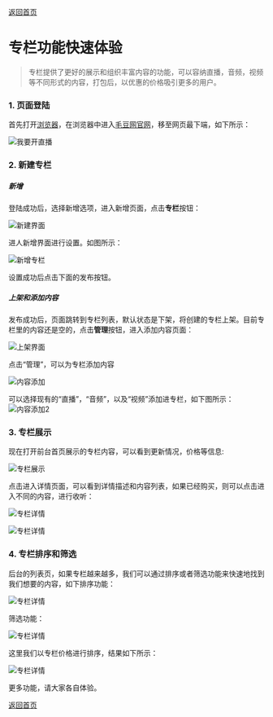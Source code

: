 [返回首页](../../README.md)

# 专栏功能快速体验

> 专栏提供了更好的展示和组织丰富内容的功能，可以容纳直播，音频，视频等不同形式的内容，打包后，以优惠的价格吸引更多的用户。

### 1. 页面登陆

首先打开[浏览器](http://www.google.cn/intl/zh-CN/chrome/browser/desktop/index.html)，在浏览器中进入[毛豆网官网](https://www.maodou.io)，移至网页最下端，如下所示：

![我要开直播](https://docssl.cdn.maodou.io/demo-howtobegin.png)

### 2. 新建专栏

##### 新增

登陆成功后，选择新增选项，进入新增页面，点击**专栏**按钮：

![新建界面](https://docssl.cdn.maodou.io/intro-column-1.png)

进人新增界面进行设置。如图所示：

![新增专栏](https://docssl.cdn.maodou.io/intro-column-2.png)

设置成功后点击下面的发布按钮。

##### 上架和添加内容

发布成功后，页面跳转到专栏列表，默认状态是下架，将创建的专栏上架。目前专栏里的内容还是空的，点击**管理**按钮，进入添加内容页面：

![上架界面](https://docssl.cdn.maodou.io/intro-column-3.png)

点击“管理”，可以为专栏添加内容

![内容添加](https://docssl.cdn.maodou.io/intro-column-4.png)

可以选择现有的“直播”，“音频”，以及“视频”添加进专栏，如下图所示：
![内容添加2](https://docssl.cdn.maodou.io/intro-column-5.png)

### 3. 专栏展示

现在打开前台首页展示的专栏内容，可以看到更新情况，价格等信息:

![专栏展示](https://docssl.cdn.maodou.io/intro-column-6.png)

点击进入详情页面，可以看到详情描述和内容列表，如果已经购买，则可以点击进入不同的内容，进行收听：

![专栏详情](https://docssl.cdn.maodou.io/intro-column-7.png)

![专栏详情](https://docssl.cdn.maodou.io/intro-column-8.png)

### 4. 专栏排序和筛选

后台的列表页，如果专栏越来越多，我们可以通过排序或者筛选功能来快速地找到我们想要的内容，如下排序功能：

![专栏详情](https://docssl.cdn.maodou.io/docs/quickstart/qs_column_sort.png)

筛选功能：

![专栏详情](https://docssl.cdn.maodou.io/docs/quickstart/qs_column_filter.png)

这里我们以专栏价格进行排序，结果如下所示：

![专栏详情](https://docssl.cdn.maodou.io/docs/quickstart/qs_column_sort_show.png)

更多功能，请大家各自体验。

[返回首页](../../README.md)
